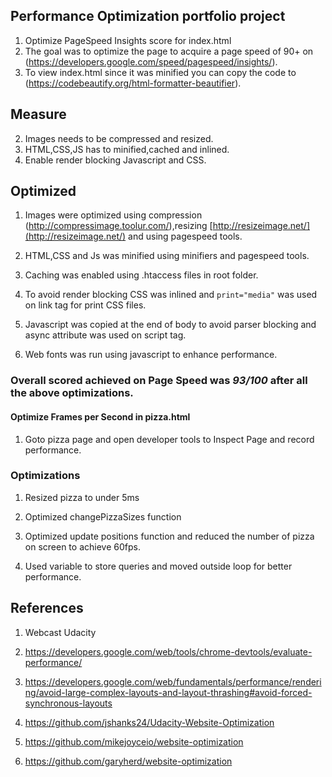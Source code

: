##  Performance Optimization portfolio project

1. Optimize PageSpeed Insights score for index.html
2. The goal was to optimize the page to acquire a page speed of   90+ on (https://developers.google.com/speed/pagespeed/insights/).
3. To view index.html since it was minified you can copy the code to (https://codebeautify.org/html-formatter-beautifier).

## Measure

2.  Images needs to be compressed and resized.
3. HTML,CSS,JS has to minified,cached and inlined.
4. Enable render blocking Javascript and CSS.

## Optimized

1. Images were optimized using compression (http://compressimage.toolur.com/),resizing [http://resizeimage.net/](http://resizeimage.net/) and using pagespeed tools.

2. HTML,CSS and Js was minified using minifiers and pagespeed tools. 

3. Caching was enabled using .htaccess files in root folder.

4. To avoid render blocking CSS was inlined and `print="media"` was used on link tag for print CSS files.

5. Javascript was copied at the end of body to avoid parser blocking and async attribute was used on script tag.

6.  Web fonts was run using javascript to enhance performance.
 
 
### Overall scored achieved on Page Speed was *93/100* after all the above optimizations.


 #### Optimize Frames per Second in pizza.html

 


1. Goto pizza page and open developer tools to Inspect Page and record performance.

### Optimizations 

1. Resized pizza to under 5ms 

2. Optimized changePizzaSizes function

3.  Optimized update positions function and reduced the number of pizza on screen to achieve 60fps.

4. Used variable to store queries and moved outside loop for better performance.

## References

1. Webcast Udacity

2. https://developers.google.com/web/tools/chrome-devtools/evaluate-performance/

3.  https://developers.google.com/web/fundamentals/performance/rendering/avoid-large-complex-layouts-and-layout-thrashing#avoid-forced-synchronous-layouts


4.  https://github.com/jshanks24/Udacity-Website-Optimization

5. https://github.com/mikejoyceio/website-optimization

6.  https://github.com/garyherd/website-optimization
